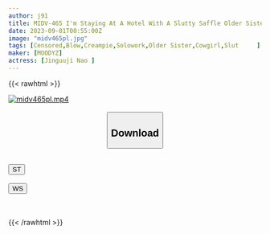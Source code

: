 ```yaml
---
author: j91
title: MIDV-465 I'm Staying At A Hotel With A Slutty Saffle Older Sister Who Is Ruining Me, And I'm Going To Have A Creampie Date With My Mouth And Mako's Infinite PtoM Creampie, And I'm Made To Be A Crapper... Nao Jinguji
date: 2023-09-01T00:55:00Z
image: "midv465pl.jpg"
tags: [Censored,Blow,Creampie,Solowork,Older Sister,Cowgirl,Slut	 ]
maker: [MOODYZ]
actress: [Jinguuji Nao ]
---
```



{{< rawhtml >}}

<div class="video" data-videoid="GXRwQeVw4oi1Kwg">
    <a href="javascript:;">
        <img src="https://my.j91.asia/posts/midv465pl/midv465pl.jpg" width="WIDTH" height="HEIGHT" alt="midv465pl.mp4" loading="lazy">
    </a>
</div>

<script type="text/javascript" src="https://j91.asia/asset/on-demand-st.js"></script>

<br>
  <link rel="stylesheet" href="https://j91.asia/asset/bs5.css">
  
  <center>
  <button class="btn btn-primary" type="button" data-bs-toggle="collapse" data-bs-target=".multi-collapse" aria-expanded="false" aria-controls="multiCollapseExample1 multiCollapseExample2"><h2>Download</h2></button></center>
</p>
<div class="row">
  <div class="col">
    <div class="collapse multi-collapse" id="multiCollapseExample1">
      <div class="card card-body">
	      	      <br>
<div class="buttons">  
<a href="https://streamtape.to/v/GXRwQeVw4oi1Kwg"><button class="btn-hover color-3"><i class="fa fa-download"></i> ST</button></a></div>
    </div>
  </div>
</div>
  <div class="col">
    <div class="collapse multi-collapse" id="multiCollapseExample2">
      <div class="card card-body">
	      <br>
<div class="buttons">
    <a href="https://wolfstream.tv/k0imxxoz8vb9"><button class="btn-hover color-9"><i class="fa fa-download"></i> WS</button></a></div>
<br><br>
      </div>
    </div>
  </div>
</div>

{{< /rawhtml >}}

